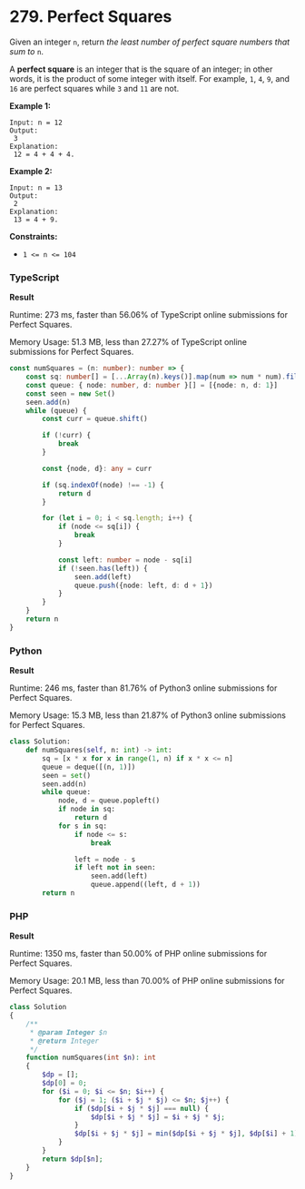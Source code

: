 # 279. Perfect Squares

Given an integer `n`, return _the least number of perfect square numbers that sum to_ `n`.

A **perfect square** is an integer that is the square of an integer; in other words, it is the product of some integer with itself. For example, `1`, `4`, `9`, and `16` are perfect squares while `3` and `11` are not.

**Example 1:**

```
Input: n = 12
Output:
 3
Explanation:
 12 = 4 + 4 + 4.
```

**Example 2:**

```
Input: n = 13
Output:
 2
Explanation:
 13 = 4 + 9.
```

**Constraints:**

* `1 <= n <= 104`

### TypeScript

**Result**

Runtime: 273 ms, faster than 56.06% of TypeScript online submissions for Perfect Squares.&#x20;

Memory Usage: 51.3 MB, less than 27.27% of TypeScript online submissions for Perfect Squares.

```typescript
const numSquares = (n: number): number => {
    const sq: number[] = [...Array(n).keys()].map(num => num * num).filter(num => 0 < num && num <= n)
    const queue: { node: number, d: number }[] = [{node: n, d: 1}]
    const seen = new Set()
    seen.add(n)
    while (queue) {
        const curr = queue.shift()

        if (!curr) {
            break
        }

        const {node, d}: any = curr

        if (sq.indexOf(node) !== -1) {
            return d
        }

        for (let i = 0; i < sq.length; i++) {
            if (node <= sq[i]) {
                break
            }

            const left: number = node - sq[i]
            if (!seen.has(left)) {
                seen.add(left)
                queue.push({node: left, d: d + 1})
            }
        }
    }
    return n
}
```

### Python

**Result**

Runtime: 246 ms, faster than 81.76% of Python3 online submissions for Perfect Squares.&#x20;

Memory Usage: 15.3 MB, less than 21.87% of Python3 online submissions for Perfect Squares.

```python
class Solution:
    def numSquares(self, n: int) -> int:
        sq = [x * x for x in range(1, n) if x * x <= n]
        queue = deque([(n, 1)])
        seen = set()
        seen.add(n)
        while queue:
            node, d = queue.popleft()
            if node in sq:
                return d
            for s in sq:
                if node <= s:
                    break

                left = node - s
                if left not in seen:
                    seen.add(left)
                    queue.append((left, d + 1))
        return n
```

### PHP

**Result**

Runtime: 1350 ms, faster than 50.00% of PHP online submissions for Perfect Squares.&#x20;

Memory Usage: 20.1 MB, less than 70.00% of PHP online submissions for Perfect Squares.

```php
class Solution
{
    /**
     * @param Integer $n
     * @return Integer
     */
    function numSquares(int $n): int
    {
        $dp = [];
        $dp[0] = 0;
        for ($i = 0; $i <= $n; $i++) {
            for ($j = 1; ($i + $j * $j) <= $n; $j++) {
                if ($dp[$i + $j * $j] === null) {
                    $dp[$i + $j * $j] = $i + $j * $j;
                }
                $dp[$i + $j * $j] = min($dp[$i + $j * $j], $dp[$i] + 1);
            }
        }
        return $dp[$n];
    }
}
```
